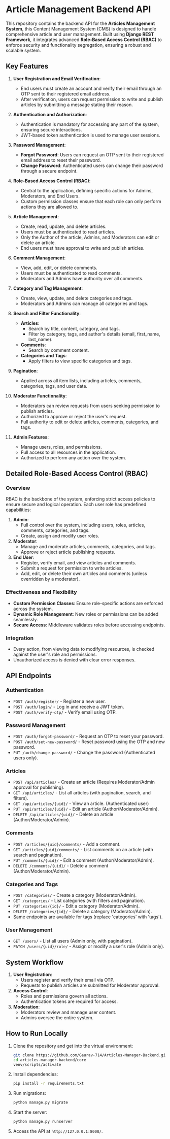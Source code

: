 
# Article Management Backend API

This repository contains the backend API for the **Articles Management System**, this Content Management System (CMS) is designed to handle comprehensive article and user management. Built using **Django REST Framework**, it integrates advanced **Role-Based Access Control (RBAC)** to enforce security and functionality segregation, ensuring a robust and scalable system.

## Key Features

1. **User Registration and Email Verification**:
   - End users must create an account and verify their email through an OTP sent to their registered email address.
   - After verification, users can request permission to write and publish articles by submitting a message stating their reason.

2. **Authentication and Authorization**:
   - Authentication is mandatory for accessing any part of the system, ensuring secure interactions.
   - JWT-based token authentication is used to manage user sessions.

3. **Password Management**:
   - **Forgot Password**: Users can request an OTP sent to their registered email address to reset their password.
   - **Change Password**: Authenticated users can change their password through a secure endpoint.

4. **Role-Based Access Control (RBAC)**:
   - Central to the application, defining specific actions for Admins, Moderators, and End Users.
   - Custom permission classes ensure that each role can only perform actions they are allowed to.

5. **Article Management**:
   - Create, read, update, and delete articles.
   - Users must be authenticated to read articles.
   - Only the Author of the article, Admins, and Moderators can edit or delete an article.
   - End users must have approval to write and publish articles.

6. **Comment Management**:
   - View, add, edit, or delete comments.
   - Users must be authenticated to read comments.
   - Moderators and Admins have authority over all comments.

7. **Category and Tag Management**:
   - Create, view, update, and delete categories and tags.
   - Moderators and Admins can manage all categories and tags.

8. **Search and Filter Functionality**:
   - **Articles**:
     - Search by title, content, category, and tags.
     - Filter by category, tags, and author's details (email, first_name, last_name).
   - **Comments**:
     - Search by comment content.
   - **Categories and Tags**:
     - Apply filters to view specific categories and tags.

9. **Pagination**:
   - Applied across all item lists, including articles, comments, categories, tags, and user data.

10. **Moderator Functionality**:
    - Moderators can review requests from users seeking permission to publish articles.
    - Authorized to approve or reject the user's request.
    - Full authority to edit or delete articles, comments, categories, and tags.

11. **Admin Features**:
    - Manage users, roles, and permissions.
    - Full access to all resources in the application.
    - Authorized to perform any action over the system.

## Detailed Role-Based Access Control (RBAC)

### Overview
RBAC is the backbone of the system, enforcing strict access policies to ensure secure and logical operation. Each user role has predefined capabilities:

1. **Admin**:
   - Full control over the system, including users, roles, articles, comments, categories, and tags.
   - Create, assign and modify user roles.
2. **Moderator**:
   - Manage and moderate articles, comments, categories, and tags.
   - Approve or reject article publishing requests.
3. **End User**:
   - Register, verify email, and view articles and comments.
   - Submit a request for permission to write articles.
   - Add, edit, or delete their own articles and comments (unless overridden by a moderator).

### Effectiveness and Flexibility
- **Custom Permission Classes**: Ensure role-specific actions are enforced across the system.
- **Dynamic Role Management**: New roles or permissions can be added seamlessly.
- **Secure Access**: Middleware validates roles before accessing endpoints.

### Integration
- Every action, from viewing data to modifying resources, is checked against the user's role and permissions.
- Unauthorized access is denied with clear error responses.

## API Endpoints

### Authentication
- `POST /auth/register/` - Register a new user.
- `POST /auth/login/` - Log in and receive a JWT token.
- `POST /auth/verify-otp/` - Verify email using OTP.

### Password Management
- `POST /auth/forgot-password/` - Request an OTP to reset your password.
- `POST /auth/set-new-password/` - Reset password using the OTP and new password.
- `PUT /auth/change-password/` - Change the password (Authenticated users only).

### Articles
- `POST /api/articles/` - Create an article (Requires Moderator/Admin approval for publishing).
- `GET /api/articles/` - List all articles (with pagination, search, and filters).
- `GET /api/articles/{uid}/` - View an article. (Authenticated user)
- `PUT /api/articles/{uid}/` - Edit an article (Author/Moderator/Admin).
- `DELETE /api/articles/{uid}/` - Delete an article (Author/Moderator/Admin).

### Comments
- `POST /articles/{uid}/comments/` - Add a comment.
- `GET /articles/{uid}/comments/` - List comments on an article (with search and pagination).
- `PUT /comments/{uid}/` - Edit a comment (Author/Moderator/Admin).
- `DELETE /comments/{uid}/` - Delete a comment (Author/Moderator/Admin).

### Categories and Tags
- `POST /categories/` - Create a category (Moderator/Admin).
- `GET /categories/` - List categories (with filters and pagination).
- `PUT /categories/{id}/` - Edit a category (Moderator/Admin).
- `DELETE /categories/{id}/` - Delete a category (Moderator/Admin).
- Same endpoints are available for tags (replace 'categories' with 'tags').

### User Management
- `GET /users/` - List all users (Admin only, with pagination).
- `PATCH /users/{uid}/role/` - Assign or modify a user's role (Admin only).

## System Workflow

1. **User Registration**:
   - Users register and verify their email via OTP.
   - Requests to publish articles are submitted for Moderator approval.
2. **Access Control**:
   - Roles and permissions govern all actions.
   - Authentication tokens are required for access.
3. **Moderation**:
   - Moderators review and manage user content.
   - Admins oversee the entire system.

## How to Run Locally

1. Clone the repository and get into the virtual environment:
   ```bash
   git clone https://github.com/Gaurav-714/Articles-Manager-Backend.git
   cd articles-manager-backend/core
   venv/scripts/activate
   ```

2. Install dependencies:
   ```bash
   pip install -r requirements.txt
   ```

3. Run migrations:
   ```bash
   python manage.py migrate
   ```

4. Start the server:
   ```bash
   python manage.py runserver
   ```

5. Access the API at `http://127.0.0.1:8000/`.



